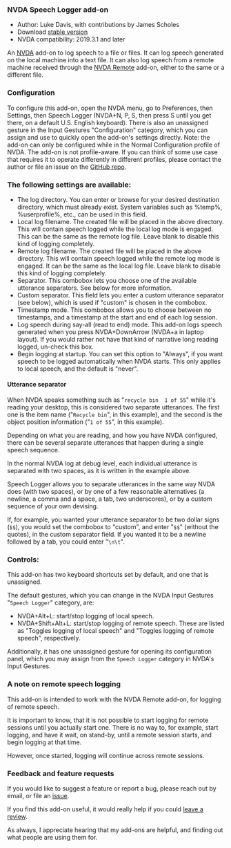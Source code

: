 ### NVDA Speech Logger add-on

* Author: Luke Davis, with contributions by James Scholes
* Download [stable version][1]
* NVDA compatibility: 2019.3.1 and later

An [NVDA][3] add-on to log speech to a file or files.
It can log speech generated on the local machine into a text file.
It can also log speech from a remote machine received through the [NVDA Remote][5] add-on, either to the same or a different file.

### Configuration

To configure this add-on, open the NVDA menu, go to Preferences, then Settings, then Speech Logger (NVDA+N, P, S, then press S until you get there, on a default U.S. English keyboard).
There is also an unassigned gesture in the Input Gestures "Configuration" category, which you can assign and use to quickly open the add-on's settings directly.
Note: the add-on can only be configured while in the Normal Configuration profile of NVDA.
The add-on is not profile-aware.
If you can think of some use case that requires it to operate differently in different profiles, please contact the author or file an issue on the [GitHub repo][2].

### The following settings are available:

* The log directory. You can enter or browse for your desired destination directory, which must already exist. System variables such as %temp%, %userprofile%, etc., can be used in this field.
* Local log filename. The created file will be placed in the above directory. This will contain speech logged while the local log mode is engaged. This can be the same as the remote log file. Leave blank to disable this kind of logging completely.
* Remote log filename. The created file will be placed in the above directory. This will contain speech logged while the remote log mode is engaged. It can be the same as the local log file. Leave blank to disable this kind of logging completely.
* Separator. This combobox lets you choose one of the available utterance separators. See below for more information.
* Custom separator. This field lets you enter a custom utterance separator (see below), which is used if "custom" is chosen in the combobox.
* Timestamp mode. This combobox allows you to choose between no timestamps, and a timestamp at the start and end of each log session.
* Log speech during say-all (read to end) mode. This add-on logs speech generated when you press NVDA+DownArrow (NVDA+a in laptop layout). If you would rather not have that kind of narrative long reading logged, un-check this box.
* Begin logging at startup. You can set this option to "Always", if you want speech to be logged automatically when NVDA starts. This only applies to local speech, and the default is "never".

#### Utterance separator

When NVDA speaks something such as "`recycle bin  1 of 55`" while it's reading your desktop, this is considered two separate utterances.
The first one is the item name ("`Recycle bin`", in this example), and the second is the object position information ("`1 of 55`", in this example).

Depending on what you are reading, and how you have NVDA configured, there can be several separate utterances that happen during a single speech sequence.

In the normal NVDA log at debug level, each individual utterance is separated with two spaces, as it is written in the example above.

Speech Logger allows you to separate utterances in the same way NVDA does (with two spaces), or by one of a few reasonable alternatives (a newline, a comma and a space, a tab, two underscores), or by a custom sequence of your own devising.

If, for example, you wanted your utterance separator to be two dollar signs (`$$`), you would set the combobox to "custom", and enter "`$$`" (without the quotes), in the custom separator field.
If you wanted it to be a newline followed by a tab, you could enter "`\n\t`".

### Controls:

This add-on has two keyboard shortcuts set by default, and one that is unassigned.

The default gestures, which you can change in the NVDA Input Gestures "`Speech Logger`" category, are:
* NVDA+Alt+L: start/stop logging of local speech.
* NVDA+Shift+Alt+L: start/stop logging of remote speech.
These are listed as "Toggles logging of local speech" and "Toggles logging of remote speech", respectively.

Additionally, it has one unassigned gesture for opening its configuration panel, which you may assign from the `Speech Logger` category in NVDA's Input Gestures.

### A note on remote speech logging

This add-on is intended to work with the NVDA Remote add-on, for logging of remote speech.

It is important to know, that it is not possible to start logging for remote sessions until you actually start one.
There is no way to, for example, start logging, and have it wait, on stand-by, until a remote session starts, and begin logging at that time.

However, once started, logging will continue across remote sessions.

### Feedback and feature requests

If you would like to suggest a feature or report a bug, please reach out by email, or file an [issue][2].

If you find this add-on useful, it would really help if you could [leave a review][4].

As always, I appreciate hearing that my add-ons are helpful, and finding out what people are using them for.

[1]: https://www.nvaccess.org/addonStore/legacy?file=speechLogger
[2]: https://github.com/opensourcesys/speechLogger/issues/new
[3]: https://nvaccess.org/
[4]: https://github.com/nvaccess/addon-datastore/discussions/2636
[5]: https://nvdaremote.com/
